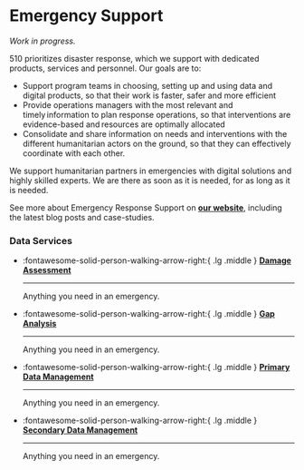 # Emergency Support

*Work in progress.*

510 prioritizes disaster response, which we support with dedicated products, services and personnel. Our goals are to:  

* Support program teams in choosing, setting up and using data and digital products, so that their work is faster, safer and more efficient
* Provide operations managers with the most relevant and timely information to plan response operations, so that interventions are evidence-based and resources are optimally allocated
* Consolidate and share information on needs and interventions with the different humanitarian actors on the ground, so that they can effectively coordinate with each other.

We support humanitarian partners in emergencies with digital solutions and highly skilled experts. We are there as soon as it is needed, for as long as it is needed. 

See more about Emergency Response Support on **[our website](https://510.global/emergency-support/)**, including the latest blog posts and case-studies.

### Data Services
<!-- markdownlint-disable -->
<div class="grid cards" markdown>
  
-   :fontawesome-solid-person-walking-arrow-right:{ .lg .middle } [__Damage Assessment__](ada.md)

    ---

    Anything you need in an emergency.

-   :fontawesome-solid-person-walking-arrow-right:{ .lg .middle } [__Gap Analysis__](gap_analysis.md)

    ---

    Anything you need in an emergency.

-   :fontawesome-solid-person-walking-arrow-right:{ .lg .middle } [__Primary Data Management__](primary.md)

    ---

    Anything you need in an emergency.
    

-   :fontawesome-solid-person-walking-arrow-right:{ .lg .middle } [__Secondary Data Management__](secondary.md)

    ---

    Anything you need in an emergency.
